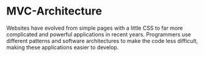 # MVC-Architecture
Websites have evolved from simple pages with a little CSS to far more complicated and powerful applications in recent years.  Programmers use different patterns and software architectures to make the code less difficult, making these applications easier to develop.
